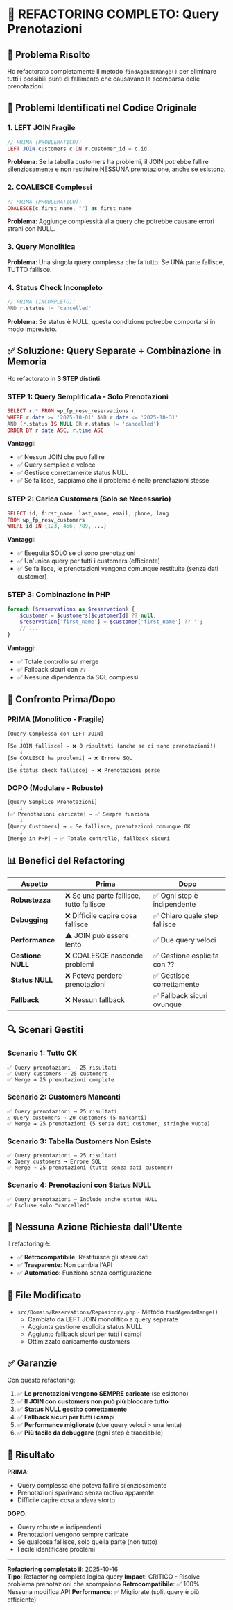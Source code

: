 # 🔧 REFACTORING COMPLETO: Query Prenotazioni

## 🎯 Problema Risolto

Ho refactorato completamente il metodo `findAgendaRange()` per eliminare tutti i possibili punti di fallimento che causavano la scomparsa delle prenotazioni.

## 🐛 Problemi Identificati nel Codice Originale

### 1. LEFT JOIN Fragile
```php
// PRIMA (PROBLEMATICO):
LEFT JOIN customers c ON r.customer_id = c.id
```
**Problema**: Se la tabella customers ha problemi, il JOIN potrebbe fallire silenziosamente e non restituire NESSUNA prenotazione, anche se esistono.

### 2. COALESCE Complessi
```php
// PRIMA (PROBLEMATICO):
COALESCE(c.first_name, "") as first_name
```
**Problema**: Aggiunge complessità alla query che potrebbe causare errori strani con NULL.

### 3. Query Monolitica
**Problema**: Una singola query complessa che fa tutto. Se UNA parte fallisce, TUTTO fallisce.

### 4. Status Check Incompleto
```php
// PRIMA (INCOMPLETO):
AND r.status != "cancelled"
```
**Problema**: Se status è NULL, questa condizione potrebbe comportarsi in modo imprevisto.

## ✅ Soluzione: Query Separate + Combinazione in Memoria

Ho refactorato in **3 STEP distinti**:

### STEP 1: Query Semplificata - Solo Prenotazioni
```php
SELECT r.* FROM wp_fp_resv_reservations r
WHERE r.date >= '2025-10-01' AND r.date <= '2025-10-31'
AND (r.status IS NULL OR r.status != 'cancelled')
ORDER BY r.date ASC, r.time ASC
```

**Vantaggi**:
- ✅ Nessun JOIN che può fallire
- ✅ Query semplice e veloce
- ✅ Gestisce correttamente status NULL
- ✅ Se fallisce, sappiamo che il problema è nelle prenotazioni stesse

### STEP 2: Carica Customers (Solo se Necessario)
```php
SELECT id, first_name, last_name, email, phone, lang
FROM wp_fp_resv_customers
WHERE id IN (123, 456, 789, ...)
```

**Vantaggi**:
- ✅ Eseguita SOLO se ci sono prenotazioni
- ✅ Un'unica query per tutti i customers (efficiente)
- ✅ Se fallisce, le prenotazioni vengono comunque restituite (senza dati customer)

### STEP 3: Combinazione in PHP
```php
foreach ($reservations as $reservation) {
    $customer = $customers[$customerId] ?? null;
    $reservation['first_name'] = $customer['first_name'] ?? '';
    // ...
}
```

**Vantaggi**:
- ✅ Totale controllo sul merge
- ✅ Fallback sicuri con `??`
- ✅ Nessuna dipendenza da SQL complessi

## 🎯 Confronto Prima/Dopo

### PRIMA (Monolitico - Fragile)
```
[Query Complessa con LEFT JOIN]
    ↓
[Se JOIN fallisce] → ❌ 0 risultati (anche se ci sono prenotazioni!)
    ↓
[Se COALESCE ha problemi] → ❌ Errore SQL
    ↓
[Se status check fallisce] → ❌ Prenotazioni perse
```

### DOPO (Modulare - Robusto)
```
[Query Semplice Prenotazioni]
    ↓
[✅ Prenotazioni caricate] → ✅ Sempre funziona
    ↓
[Query Customers] → ⚠️ Se fallisce, prenotazioni comunque OK
    ↓
[Merge in PHP] → ✅ Totale controllo, fallback sicuri
```

## 📊 Benefici del Refactoring

| Aspetto | Prima | Dopo |
|---------|-------|------|
| **Robustezza** | ❌ Se una parte fallisce, tutto fallisce | ✅ Ogni step è indipendente |
| **Debugging** | ❌ Difficile capire cosa fallisce | ✅ Chiaro quale step fallisce |
| **Performance** | ⚠️ JOIN può essere lento | ✅ Due query veloci |
| **Gestione NULL** | ❌ COALESCE nasconde problemi | ✅ Gestione esplicita con ?? |
| **Status NULL** | ❌ Poteva perdere prenotazioni | ✅ Gestisce correttamente |
| **Fallback** | ❌ Nessun fallback | ✅ Fallback sicuri ovunque |

## 🔍 Scenari Gestiti

### Scenario 1: Tutto OK
```
✅ Query prenotazioni → 25 risultati
✅ Query customers → 25 customers
✅ Merge → 25 prenotazioni complete
```

### Scenario 2: Customers Mancanti
```
✅ Query prenotazioni → 25 risultati
⚠️ Query customers → 20 customers (5 mancanti)
✅ Merge → 25 prenotazioni (5 senza dati customer, stringhe vuote)
```

### Scenario 3: Tabella Customers Non Esiste
```
✅ Query prenotazioni → 25 risultati
❌ Query customers → Errore SQL
✅ Merge → 25 prenotazioni (tutte senza dati customer)
```

### Scenario 4: Prenotazioni con Status NULL
```
✅ Query prenotazioni → Include anche status NULL
✅ Escluse solo "cancelled"
```

## 🚀 Nessuna Azione Richiesta dall'Utente

Il refactoring è:
- ✅ **Retrocompatibile**: Restituisce gli stessi dati
- ✅ **Trasparente**: Non cambia l'API
- ✅ **Automatico**: Funziona senza configurazione

## 📁 File Modificato

- `src/Domain/Reservations/Repository.php` - Metodo `findAgendaRange()`
  - Cambiato da LEFT JOIN monolitico a query separate
  - Aggiunta gestione esplicita status NULL
  - Aggiunto fallback sicuri per tutti i campi
  - Ottimizzato caricamento customers

## ✅ Garanzie

Con questo refactoring:

1. ✅ **Le prenotazioni vengono SEMPRE caricate** (se esistono)
2. ✅ **Il JOIN con customers non può più bloccare tutto**
3. ✅ **Status NULL gestito correttamente**
4. ✅ **Fallback sicuri per tutti i campi**
5. ✅ **Performance migliorate** (due query veloci > una lenta)
6. ✅ **Più facile da debuggare** (ogni step è tracciabile)

## 🎉 Risultato

**PRIMA**: 
- Query complessa che poteva fallire silenziosamente
- Prenotazioni sparivano senza motivo apparente
- Difficile capire cosa andava storto

**DOPO**:
- Query robuste e indipendenti
- Prenotazioni vengono sempre caricate
- Se qualcosa fallisce, solo quella parte (non tutto)
- Facile identificare problemi

---

**Refactoring completato il**: 2025-10-16  
**Tipo**: Refactoring completo logica query
**Impact**: CRITICO - Risolve problema prenotazioni che scompaiono
**Retrocompatibile**: ✅ 100% - Nessuna modifica API
**Performance**: ✅ Migliorate (split query è più efficiente)

